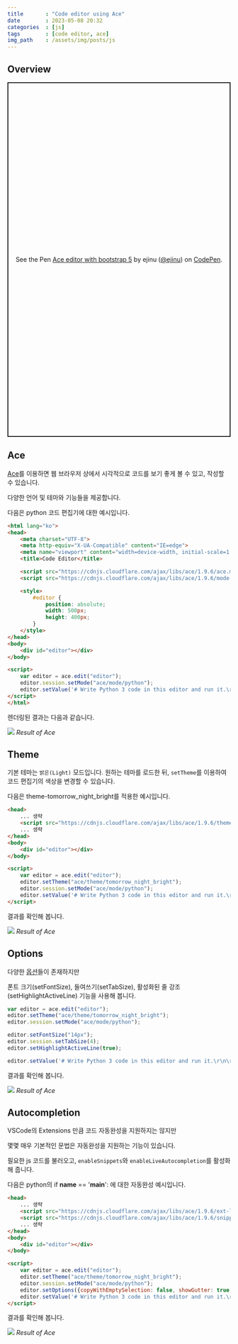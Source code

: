 ```yaml
---
title       : "Code editor using Ace"
date        : 2023-05-08 20:32
categories  : [js]
tags        : [code editor, ace]
img_path    : /assets/img/posts/js
---
```


## Overview

<p class="codepen" data-height="300" data-default-tab="result" data-slug-hash="vYVZGJX" data-user="ejinu" style="height: 800px; box-sizing: border-box; display: flex; align-items: center; justify-content: center; border: 2px solid; margin: 1em 0; padding: 1em;">
  <span>See the Pen <a href="https://codepen.io/ejinu/pen/vYVZGJX">
  Ace editor with bootstrap 5</a> by ejinu (<a href="https://codepen.io/ejinu">@ejinu</a>)
  on <a href="https://codepen.io">CodePen</a>.</span>
</p>
<script async src="https://cpwebassets.codepen.io/assets/embed/ei.js"></script>

## Ace

[Ace](https://ace.c9.io/)를 이용하면 웹 브라우저 상에서 시각적으로 코드를 보기 좋게 볼 수 있고, 작성할 수 있습니다.

다양한 언어 및 테마와 기능들을 제공합니다.

다음은 python 코드 편집기에 대한 예시입니다.

```html
<html lang="ko">
<head>
    <meta charset="UTF-8">
    <meta http-equiv="X-UA-Compatible" content="IE=edge">
    <meta name="viewport" content="width=device-width, initial-scale=1.0">
    <title>Code Editor</title>

    <script src="https://cdnjs.cloudflare.com/ajax/libs/ace/1.9.6/ace.min.js"></script>
    <script src="https://cdnjs.cloudflare.com/ajax/libs/ace/1.9.6/mode-python.min.js"></script>

    <style>
        #editor {
            position: absolute;
            width: 500px;
            height: 400px;
        }
    </style>
</head>
<body>
    <div id="editor"></div>
</body>

<script>
    var editor = ace.edit("editor");
    editor.session.setMode("ace/mode/python");
    editor.setValue('# Write Python 3 code in this editor and run it.\r\n\r\ndef greeting():\r\n    print("Hello World!")\r\n\r\ngreeting()', 1);
</script>
</html>
```

렌더링된 결과는 다음과 같습니다.

![](2023-05-08-20-14-59.png)
_Result of Ace_

## Theme

기본 테마는 `밝은(Light)` 모드입니다. 원하는 테마를 로드한 뒤, `setTheme`를 이용하여 코드 편집기의 색상을 변경할 수 있습니다.

다음은 theme-tomorrow_night_bright를 적용한 예시입니다.

```html
<head>
    ... 생략
    <script src="https://cdnjs.cloudflare.com/ajax/libs/ace/1.9.6/theme-tomorrow_night_bright.min.js"></script>
    ... 생략
</head>
<body>
    <div id="editor"></div>
</body>

<script>
    var editor = ace.edit("editor");
    editor.setTheme("ace/theme/tomorrow_night_bright");
    editor.session.setMode("ace/mode/python");
    editor.setValue('# Write Python 3 code in this editor and run it.\r\n\r\ndef greeting():\r\n    print("Hello World!")\r\n\r\ngreeting()', 1);
</script>
```

결과를 확인해 봅니다.

![](2023-05-08-20-20-46.png)
_Result of Ace_

## Options

다양한 [옵션](https://ace.c9.io/#nav=howto)들이 존재하지만

폰트 크기(setFontSize), 들여쓰기(setTabSize), 활성화된 줄 강조(setHighlightActiveLine) 기능을 사용해 봅니다.

```js
var editor = ace.edit("editor");
editor.setTheme("ace/theme/tomorrow_night_bright");
editor.session.setMode("ace/mode/python");

editor.setFontSize("14px");
editor.session.setTabSize(4);
editor.setHighlightActiveLine(true);

editor.setValue('# Write Python 3 code in this editor and run it.\r\n\r\ndef greeting():\r\n    print("Hello World!")\r\n\r\ngreeting()', 1);
```

결과를 확인해 봅니다.

![](2023-05-08-20-23-19.png)
_Result of Ace_

## Autocompletion

VSCode의 Extensions 만큼 코드 자동완성을 지원하지는 않지만

몇몇 매우 기본적인 문법은 자동완성을 지원하는 기능이 있습니다.

필요한 js 코드를 불러오고, `enableSnippets`와 `enableLiveAutocompletion`를 활성화해 줍니다.

다음은 python의 if __name__ == '__main__': 에 대한 자동완성 예시입니다.

```html
<head>
    ... 생략
    <script src="https://cdnjs.cloudflare.com/ajax/libs/ace/1.9.6/ext-language_tools.min.js"></script>
    <script src="https://cdnjs.cloudflare.com/ajax/libs/ace/1.9.6/snippets/python.min.js"></script>
    ... 생략
</head>
<body>
    <div id="editor"></div>
</body>

<script>
    var editor = ace.edit("editor");
    editor.setTheme("ace/theme/tomorrow_night_bright");
    editor.session.setMode("ace/mode/python");
    editor.setOptions({copyWithEmptySelection: false, showGutter: true, showLineNumbers: true, enableBasicAutocompletion: false, enableSnippets: true, enableLiveAutocompletion: true});
    editor.setValue('# Write Python 3 code in this editor and run it.\r\n\r\ndef greeting():\r\n    print("Hello World!")\r\n\r\ngreeting()', 1);
</script>
```

결과를 확인해 봅니다.

![](2023-05-08-20-31-36.png)
_Result of Ace_